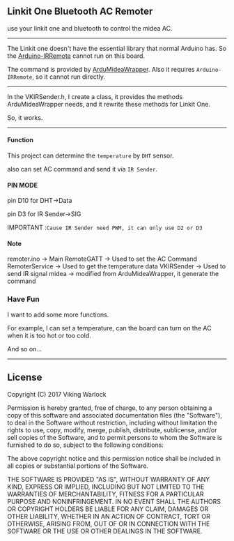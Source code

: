 ## Linkit One Bluetooth AC Remoter

use your linkit one and bluetooth to control the midea AC.

---

The Linkit one doesn't have the essential library that normal Arduino has. So the [Arduino-IRRemote](https://github.com/z3t0/Arduino-IRremote) cannot run on this board.

The command is provided by [ArduMideaWrapper](https://github.com/WiserUFBA/ArduMideaWrapper). Also it requires `Arduino-IRRemote`, so it cannot run directly.

---

In the VKIRSender.h, I create a class, it provides the methods ArduMideaWrapper needs, and it rewrite these methods for Linkit One.

So, it works.

---

#### Function

This project can determine the `temperature` by `DHT` sensor.

also can set AC command and send it via `IR Sender`.

#### PIN MODE

pin D10 for DHT->Data

pin D3 for IR Sender->SIG 

IMPORTANT :`Cause IR Sender need PWM, it can only use D2 or D3`

#### Note

remoter.ino      -> Main
RemoteGATT       -> Used to set the AC Command
RemoterService   -> Used to get the temperature data
VKIRSender       -> Used to send IR signal
midea            -> modified from ArduMideaWrapper, it generate the command


### Have Fun

I want to add some more functions.

For example, I can set a temperature, can the board can turn on the AC when it is too hot or too cold.

And so on...

----

## License

Copyright (C) 2017 Viking Warlock

Permission is hereby granted, free of charge, to any person obtaining a copy of this software and associated documentation files (the "Software"), to deal in the Software without restriction, including without limitation the rights to use, copy, modify, merge, publish, distribute, sublicense, and/or sell copies of the Software, and to permit persons to whom the Software is furnished to do so, subject to the following conditions:

The above copyright notice and this permission notice shall be included in all copies or substantial portions of the Software.

THE SOFTWARE IS PROVIDED "AS IS", WITHOUT WARRANTY OF ANY KIND, EXPRESS OR IMPLIED, INCLUDING BUT NOT LIMITED TO THE WARRANTIES OF MERCHANTABILITY, FITNESS FOR A PARTICULAR PURPOSE AND NONINFRINGEMENT. IN NO EVENT SHALL THE AUTHORS OR COPYRIGHT HOLDERS BE LIABLE FOR ANY CLAIM, DAMAGES OR OTHER LIABILITY, WHETHER IN AN ACTION OF CONTRACT, TORT OR OTHERWISE, ARISING FROM, OUT OF OR IN CONNECTION WITH THE SOFTWARE OR THE USE OR OTHER DEALINGS IN THE SOFTWARE.